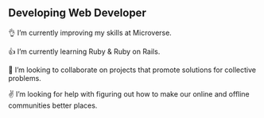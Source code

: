 ## Developing Web Developer 

👌 I’m currently improving my skills at Microverse.

👍 I’m currently learning Ruby & Ruby on Rails.

🤝 I’m looking to collaborate on projects that promote solutions for collective problems.

✌️ I’m looking for help with figuring out how to make our online and offline communities better places.

<!--
**brenoxav/brenoxav** is a ✨ _special_ ✨ repository because its `README.md` (this file) appears on your GitHub profile.

Here are some ideas to get you started:

- 🔭 I’m currently working on ...
- 🌱 I’m currently learning ...
- 👯 I’m looking to collaborate on ...
- 🤔 I’m looking for help with ...
- 💬 Ask me about ...
- 📫 How to reach me: ...
- 😄 Pronouns: He/Him
- ⚡ Fun fact: ...
-->
